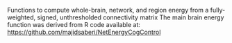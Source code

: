 Functions to compute whole-brain, network, and region energy from a fully-weighted, signed, unthresholded connectivity matrix
The main brain energy function was derived from R code available at: https://github.com/majidsaberi/NetEnergyCogControl
